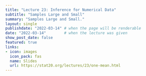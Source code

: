 ```yaml
---
title: "Lecture 23: Inference for Numerical Data"
subtitle: "Samples Large and Small"
summary: "Samples Large and Small."
layout: single
publishdate: "2022-03-14" # when the page will be renderable
date: "2022-03-14"        # when the lecture was given
show_post_date: false
featured: true
links:
- icon: images
  icon_pack: fas
  name: Slides
  url: https://stat20.org/lectures/23/one-mean.html
---
```


